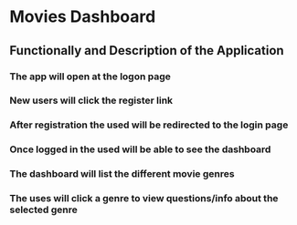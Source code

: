 # Movies Dashboard 

## Functionally and Description of the Application 

### The app will open at the logon page
### New users will click the register link
### After registration the used will be redirected to the login page 
### Once logged in the used will be able to see the dashboard 
### The dashboard will list the different movie genres
### The uses will click a genre to view questions/info about the selected genre


